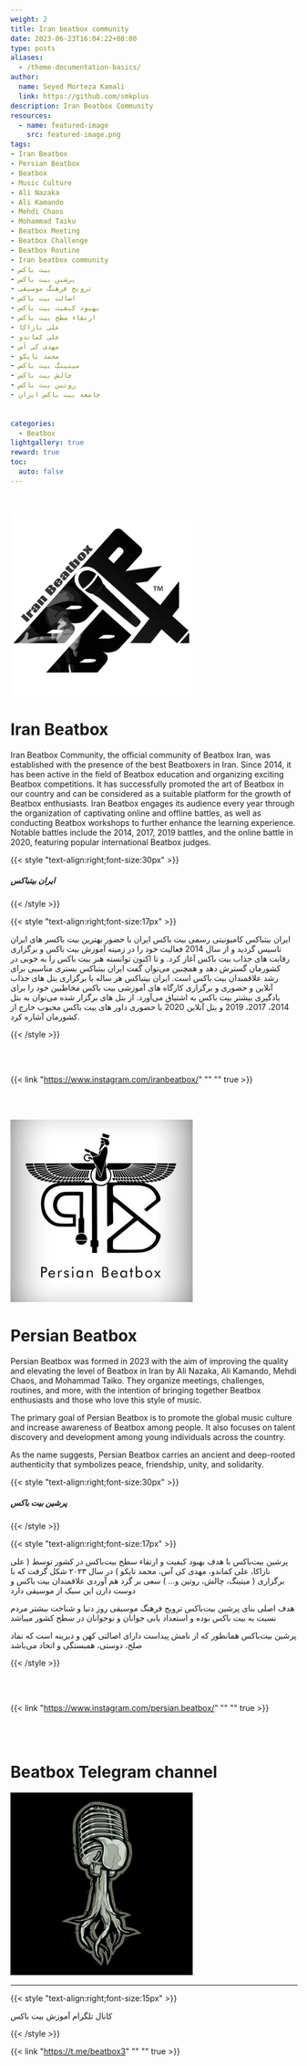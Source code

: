 ```yaml
---
weight: 2
title: Iran beatbox community
date: 2023-06-23T16:04:22+08:00
type: posts
aliases:
  - /theme-documentation-basics/
author:
  name: Seyed Morteza Kamali
  link: https://github.com/smkplus
description: Iran Beatbox Community
resources:
  - name: featured-image
    src: featured-image.png
tags:
- Iran Beatbox
- Persian Beatbox
- Beatbox
- Music Culture
- Ali Nazaka
- Ali Kamando
- Mehdi Chaos
- Mohammad Taiku
- Beatbox Meeting
- Beatbox Challenge
- Beatbox Routine
- Iran beatbox community
- بیت باکس
- پرشین بیت باکس
- ترویج فرهنگ موسیقی
- اصالت بیت باکس
- بهبود کیفیت بیت باکس
- ارتقاء سطح بیت باکس
- علی نازاکا
- علی کماندو
- مهدی کی آس
- محمد تایکو
- میتینگ بیت باکس
- چالش بیت باکس
- روتین بیت باکس
- جامعه بیت باکس ایران

  
categories:
  - Beatbox
lightgallery: true
reward: true
toc:
  auto: false
---
```


<br></br>
![Iran Beatbox](IranBeatboxLogo.png "لوگو ایران بیت باکس")

# Iran Beatbox

Iran Beatbox Community, the official community of Beatbox Iran, was established with the presence of the best Beatboxers in Iran. Since 2014, it has been active in the field of Beatbox education and organizing exciting Beatbox competitions. It has successfully promoted the art of Beatbox in our country and can be considered as a suitable platform for the growth of Beatbox enthusiasts. Iran Beatbox engages its audience every year through the organization of captivating online and offline battles, as well as conducting Beatbox workshops to further enhance the learning experience. Notable battles include the 2014, 2017, 2019 battles, and the online battle in 2020, featuring popular international Beatbox judges.


{{< style "text-align:right;font-size:30px" >}}

##### ایران بیتباکس

{{< /style >}}



{{< style "text-align:right;font-size:17px" >}}

ایران بیتباکس کامیونیتی رسمی بیت باکس ایران با حضور بهترین  بیت باکسر های ایران تاسیس گردید و از سال 2014 فعالیت خود را در زمینه آموزش بیت باکس و برگزاری رقابت های جذاب بیت باکس آغاز کرد. و تا اکنون توانسته هنر بیت باکس را به خوبی در کشورمان گسترش دهد و همچنین می‌توان گفت ایران بیتباکس بستری مناسبی برای رشد علاقمندان بیت باکس است. ایران بیتباکس هر ساله با برگزاری بتل های جذاب آنلاین و حضوری و برگزاری کارگاه های آموزشی بیت باکس مخاطبین خود را برای یادگیری بیشتر بیت باکس به اشتیاق می‌آورد. از بتل های برگزار شده می‌توان به بتل 2014، 2017، 2019 و بتل آنلاین 2020 با حضوری داور های بیت باکس محبوب خارج از کشورمان آشاره کرد.

{{< /style >}}

<br></br>


{{< link "https://www.instagram.com/iranbeatbox/" "" "" true >}}


<br></br>




![Persian Beatbox](persianbeatbox.png "لوگو پرشین بیت باکس")

# Persian Beatbox

Persian Beatbox was formed in 2023 with the aim of improving the quality and elevating the level of Beatbox in Iran by Ali Nazaka, Ali Kamando, Mehdi Chaos, and Mohammad Taiko. They organize meetings, challenges, routines, and more, with the intention of bringing together Beatbox enthusiasts and those who love this style of music.

The primary goal of Persian Beatbox is to promote the global music culture and increase awareness of Beatbox among people. It also focuses on talent discovery and development among young individuals across the country.

As the name suggests, Persian Beatbox carries an ancient and deep-rooted authenticity that symbolizes peace, friendship, unity, and solidarity.

{{< style "text-align:right;font-size:30px" >}}

##### پرشین بیت باکس

{{< /style >}}


{{< style "text-align:right;font-size:17px" >}}


پرشین بیت‌باکس با هدف بهبود کیفیت و ارتقاء سطح  بیت‌باکس در کشور توسط ( علی نازاکا، علی کماندو، مهدی کی آس، محمد تایکو ) در سال ۲۰۲۳ شکل گرفت
که با برگزاری ( میتینگ، چالش، روتین و... ) سعی بر گرد هم آوردی علاقمندان بیت باکس و دوست دارن این سبک از موسیقی دارد

هدف اصلی بنای پرشین بیت‌باکس ترویج فرهنگ موسیقی روز دنیا و شناخت بیشتر مردم نسبت به بیت باکس بوده و استعداد یابی جوانان و نوجوانان در سطح کشور میباشد

پرشین بیت‌باکس همانطور که از نامش پیداست دارای اصالتی کهن و دیرینه است که نماد صلح، دوستی، همبستگی و اتحاد می‌باشد 


{{< /style >}}

<br></br>

{{< link "https://www.instagram.com/persian.beatbox/" "" "" true >}}

<br></br>


# Beatbox Telegram channel



![Beatbox Channel](BeatboxChannel.png "کانال آموزش بیت باکس")


<hr></hr>

{{< style "text-align:right;font-size:15px" >}}

کانال تلگرام آموزش بیت باکس 

{{< /style >}}


{{< link "https://t.me/beatbox3" "" "" true >}}

<br></br>

